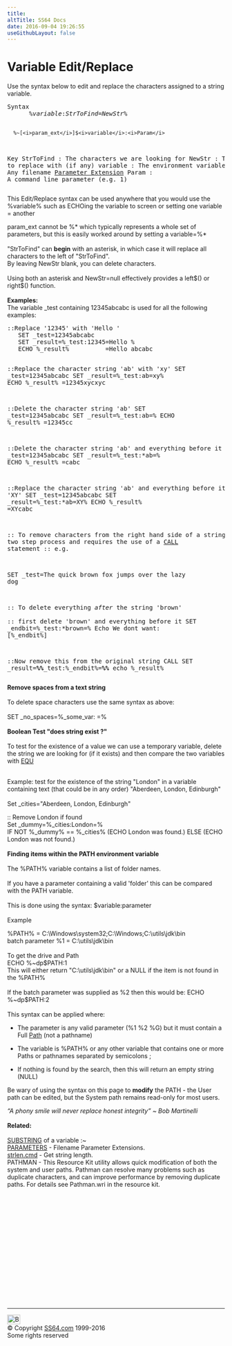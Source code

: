 ```yaml
---
title:
altTitle: SS64 Docs
date: 2016-09-04 19:26:55
useGithubLayout: false
---
```

<!-- #BeginLibraryItem "/Library/head_ntsyntax.lbi" --><!-- #EndLibraryItem --><h1>Variable Edit/Replace</h1>
<p>Use the syntax below to edit and replace the characters assigned to a string 
  variable.</p>
<pre>Syntax
      %<i>variable</i>:<i>StrToFind</i>=<i>NewStr</i>%

      %~[<i>param_ext</i>]$<i>variable</i>:<i>Param</i>

Key
   StrToFind    : The characters we are looking for
   NewStr       : The chars to replace with (if any)
   variable     : The environment variable
   param_ext    : Any filename <a href="syntax-args.html">Parameter Extension</a>
   Param        : A command line parameter (e.g. 1)</pre>
<p>This Edit/Replace syntax can be used anywhere that you would use the <span class="code">%variable%</span> such as ECHOing the variable to screen or setting one variable = another</p>
<p>param_ext cannot be<span class="code"> %* </span>which typically represents a whole set of parameters, but this is easily worked around by setting a variable<span class="code">=%*</span><br>
  <br>
"StrToFind" can <b>begin</b> with an asterisk, in which case it will replace 
  all characters to the left of "StrToFind". <br>
  By leaving <span class="code">NewStr</span> blank, you can  delete characters.<br>
  <br>
  Using both an asterisk and <span class="code">NewStr=null</span> effectively provides a left$() or right$() function.<br>
  <br>
<b>Examples:<br>
</b>The variable <span class="code">_test</span> containing <span class="code">12345abcabc</span> is
used for all the following examples: </p>
<pre>::Replace '12345' with 'Hello '
   SET _test=<span class="code">12345abcabc</span>
   SET _result=%_test:12345=Hello %
   ECHO %_result%          =<span class="code">Hello abcabc</span>

::Replace the character string 'ab' with 'xy'
   SET _test=<span class="code">12345abcabc</span>
   SET _result=%_test:ab=xy%
   ECHO %_result%          =<span class="code">12345xycxyc</span>

::Delete the character string 'ab'
   SET _test=<span class="code">12345abcabc</span>
   SET _result=%_test:ab=%
   ECHO %_result%          =<span class="code">12345cc</span>

::Delete the character string 'ab' and everything before it
   SET _test=<span class="code">12345abcabc</span>
   SET _result=%_test:*ab=% 
   ECHO %_result%          =<span class="code">cabc</span>

::Replace the character string 'ab' and everything before it with 'XY'
   SET _test=<span class="code">12345abcabc</span>
   SET _result=%_test:*ab=XY% 
   ECHO %_result%          =<span class="code">XYcabc</span>


:: To remove characters from the right hand side of a string is 
:: a two step process and requires the use of a <a href="call.html">CALL</a> statement
:: e.g.

   SET _test=<span class="code">The quick brown fox jumps over the lazy dog</span>

   :: To delete everything <i>after</i> the string 'brown'  
   :: first delete 'brown' and everything before it
   SET _endbit=%_test:<span class="code">*brown</span>=%
   Echo We dont want: [%_endbit%]

   ::Now remove this from the original string
   CALL SET _result=<b>%%</b>_test:%_endbit%=<b>%%</b>
   echo %_result% </pre>
<p>  <b>Remove spaces from a text string</b><br>
  <br>
  To delete  space characters use the same syntax as above:<br>
  <br>
  <span class="code">SET _no_spaces=%_some_var: =%</span><br>
  <br>
  <b>Boolean Test "does string exist ?"</b><br>
  <br>
  To test for the existence of a value we can use a temporary variable, delete the string we are looking for (if it exists) and then compare the two variables with <a href="if.html">EQU</a><br>
  <br>

  Example: test for the existence of the string "<span class="code">London</span>" 
  in a variable containing text (that could be in any order)  "<span class="code">Aberdeen, London, Edinburgh</span>"<br>
  <br>
  <span class="code">Set _cities="Aberdeen, London, Edinburgh"<br>

</span>
<span class="code">:: Remove London if found<br>
Set _dummy=%_cities:London=%<br>
IF NOT %_dummy% == %_cities% (ECHO London was found.) ELSE (ECHO London was not found.)</span><br>
  <br>
  <b>Finding items within the PATH environment variable</b><br>
  <br>
  The %PATH% variable contains a list of folder names.<br>
  <br>
  If you have a parameter containing a valid 'folder' this can be compared with 
  the PATH variable.<br>
  <br>
  This is done using the syntax: 
  $variable:parameter <br>
  <br>
Example</p>
<p>  %PATH% =
  <span class="code">C:\Windows\system32;C:\Windows;C:\utils\jdk\bin</span><br>
  batch parameter %1 =
  <span class="code">C:\utils\jdk\bin</span><br>
  <br>
  To get the drive and Path<br>
  <span class="code">ECHO %~dp$PATH:1</span><br>
  This will either return "C:\utils\jdk\bin" or a NULL if the item is 
  not found in the  %PATH%<br>
  <br>
  If the batch parameter was supplied as %2 then this would be:
  <span class="code">ECHO %~dp$PATH:2</span><br>
  <br>
This syntax can be applied where: </p>
<ul>
  <li> 
    <p>The parameter is any valid parameter (%1 %2 %G) but it must contain a Full 
      <a href="path.html">Path</a> (not a pathname)</p>
  </li>
  <li> 
    <p>The variable is %PATH% or any other variable that contains one or more 
      Paths or pathnames separated by semicolons ;</p>
  </li>
  <li> 
    <p>If nothing is found by the search, then this will return an empty string 
      (NULL)</p>
  </li>
</ul>
<p>Be wary of using the syntax on this page to <b>modify</b> the PATH - the User path can be edited, but the System path remains read-only for most 
users.</p>
<p><i class="quote">“A phony smile will never replace honest integrity” ~ Bob Martinelli </i><br>
  <br>
  <b>Related:</b><br>
  <br>
  <a href="syntax-substring.html">SUBSTRING</a> of a variable :~<br>
  <a href="syntax-args.html">PARAMETERS</a> - Filename Parameter Extensions.<br>
<a href="syntax-strlen.html">strlen.cmd</a> - Get string length.<br>
  PATHMAN - This Resource Kit utility allows quick modification of both the system 
  and user paths. Pathman can resolve many problems such as duplicate characters, 
  and can improve performance by removing duplicate paths. For details see Pathman.wri 
in the resource kit.</p><!-- #BeginLibraryItem "/Library/foot_nt.lbi" --><p>
<!-- windows300 -->
<ins class="adsbygoogle" style="display:inline-block;width:300px;height:250px" data-ad-client="ca-pub-6140977852749469" data-ad-slot="7649547908"></ins>
<script>
(adsbygoogle = window.adsbygoogle || []).push({});
</script></p>
<hr>
<div id="bl" class="footer"><a href="syntax-replace.html#"><img src="../images/top.png" width="30" height="22" alt="Back to the Top"></a></div>
<div id="br" class="footer, tagline">© Copyright <a href="http://ss64.com/">SS64.com</a> 1999-2016<br>
Some rights reserved</div><!-- #EndLibraryItem -->

